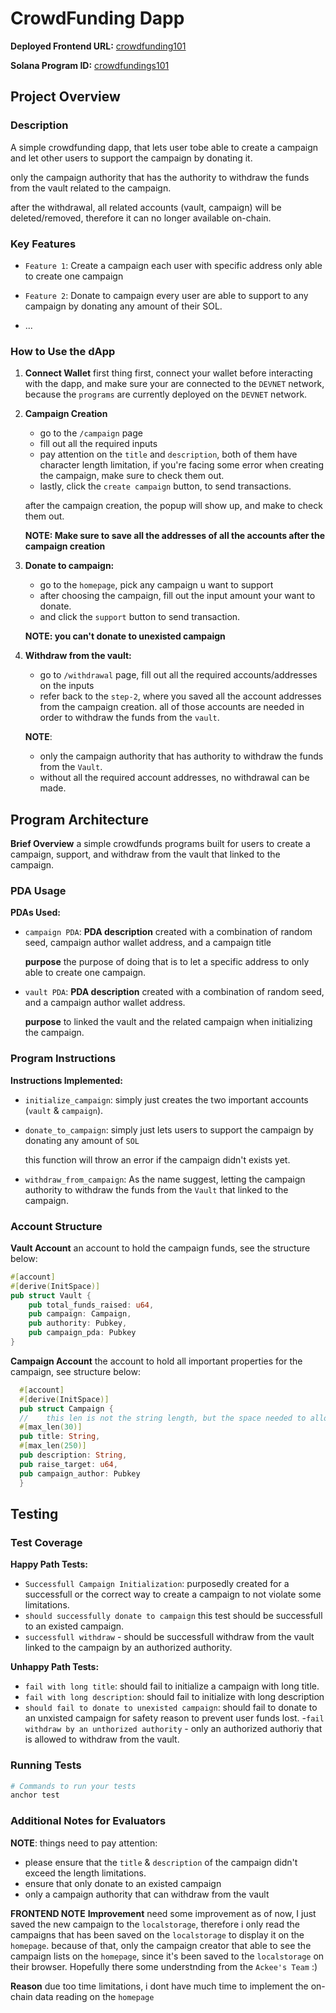 # CrowdFunding Dapp

**Deployed Frontend URL:** [crowdfunding101](https://crowdfunding101.vercel.app/)

**Solana Program ID:** [crowdfundings101](https://solscan.io/account/9k1BXBauRs8a23QoCDcuyTyprFp8wtT2RCqxbnP1MVae?cluster=devnet)

## Project Overview

### Description

A simple crowdfunding dapp, that lets user tobe able to create a campaign and let other users to support the campaign by donating it. 

only the campaign authority that has the authority to withdraw the funds from the vault related to the campaign.

after the withdrawal, all related accounts (vault, campaign) will be deleted/removed, therefore it can no longer available on-chain.

### Key Features

- `Feature 1`: Create a campaign
    each user with specific address only able to create one campaign

- `Feature 2`: Donate to campaign
    every user are able to support to any campaign by donating any amount of their SOL. 
- ...
  
### How to Use the dApp
1. **Connect Wallet**
    first thing first, connect your wallet before interacting with the dapp, and make sure your are connected to the `DEVNET` network, because the `programs` are currently deployed on the `DEVNET` network.

2. **Campaign Creation** 
   - go to the `/campaign` page
   - fill out all the required inputs
   - pay attention on the `title` and `description`, both of them have character length limitation, if you're facing some error when creating the campaign, make sure to check them out.
   - lastly, click the `create campaign` button, to send transactions.

    after the campaign creation, the popup will show up, and make to check them out.

    **NOTE: Make sure to save all the addresses of all the accounts after the campaign creation**

3. **Donate to campaign:** 
    - go to the `homepage`, pick any campaign u want to support
    - after choosing the campaign, fill out the input amount your want to donate.
    - and click the `support` button to send transaction.

    **NOTE: you can't donate to unexisted campaign**

4.  **Withdraw from the vault:** 

    - go to `/withdrawal` page, fill out all the required accounts/addresses on the inputs
    - refer back to the `step-2`, where you saved all the account addresses from the campaign creation. all of those accounts are needed in order to withdraw the funds from the `vault`.

    **NOTE**:
      - only the campaign authority that has authority to withdraw the funds from the `Vault`.
      - without all the required account addresses, no withdrawal can be made.

## Program Architecture
 
  **Brief Overview**
  a simple crowdfunds programs built for users to create a campaign, support, and withdraw from the vault that linked to the campaign.
 

### PDA Usage

**PDAs Used:**
- `campaign PDA`: 
    **PDA description**
     created with a combination of random seed, campaign author wallet address, and a campaign title

   **purpose**
    the purpose of doing that is to let a specific address to only able to create one campaign.

- `vault PDA`: 
    **PDA description**
    created with a combination of random seed, and a campaign author wallet address.

   **purpose**
    to linked the vault and the related campaign when initializing the campaign.

### Program Instructions
**Instructions Implemented:**
- `initialize_campaign`: 
    simply just creates the two important accounts (`vault` & `campaign`).

- `donate_to_campaign`: 
    simply just lets users to support the campaign by donating any amount of `SOL`

    this function will throw an error if the campaign didn't exists yet.

- `withdraw_from_campaign`: 
   As the name suggest, letting the campaign authority to withdraw the funds from the `Vault` that linked to the campaign.

### Account Structure

**Vault Account**
    an account to hold the campaign funds, see the structure below:

```rust
#[account]
#[derive(InitSpace)]
pub struct Vault {
    pub total_funds_raised: u64,
    pub campaign: Campaign,
    pub authority: Pubkey,
    pub campaign_pda: Pubkey
}

```

**Campaign Account**
  the account to hold all important properties for the campaign, see structure below: 

  ```rust
    #[account]
    #[derive(InitSpace)]
    pub struct Campaign {
    //    this len is not the string length, but the space needed to allocate in bytes for this string on this account
    #[max_len(30)]
    pub title: String,
    #[max_len(250)]
    pub description: String,
    pub raise_target: u64,
    pub campaign_author: Pubkey
    }  
  ```

## Testing

### Test Coverage

**Happy Path Tests:**
- `Successfull Campaign Initialization`: 
    purposedly created for a successfull or the correct way to create a campaign to not violate some limitations.
- `should successfully donate to campaign` 
  this test should be successfull to an existed campaign.
- `successfull withdraw` - should be successfull withdraw from the vault linked to the campaign by an authorized authority.

**Unhappy Path Tests:**
- `fail with long title`: should fail to initialize a campaign with long title.
- `fail with long description`: should fail to initialize with long description
- `should fail to donate to unexisted campaign`: should fail to donate to an unxisted campaign for safety reason to prevent user funds lost.
-`fail withdraw by an unthorized authority` - only an authorized authoriy that is allowed to withdraw from the vault.

### Running Tests
```bash
# Commands to run your tests
anchor test
```

### Additional Notes for Evaluators

**NOTE**: things need to pay attention:
 - please ensure that the `title` & `description` of the campaign didn't exceed the length limitations.
 - ensure that only donate to an existed campaign
 - only a campaign authority that can withdraw from the vault

 **FRONTEND NOTE**
  **Improvement** need some improvement
   as of now, I just saved the new campaign to the `localstorage`, therefore i only read the campaigns that has been saved on the `localstorage` to display it on the `homepage`.
   because of that, only the campaign creator that able to see the campaign lists on the `homepage`, since it's been saved to the `localstorage` on their browser. Hopefully there some understnding from the `Ackee's Team` :)

   **Reason** due too time limitations, i dont have much time to implement the on-chain data reading on the `homepage`
